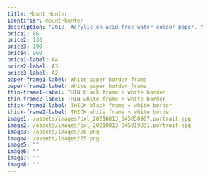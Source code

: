 ```yaml
---
title: Mount Hunter
identifier: mount-hunter
description: "2018. Acrylic on acid-free water colour paper. "
price1: 86
price2: 130
price3: 190
price4: 960
price1-label: A4
price2-label: A3
price3-label: A2
paper-frame1-label: White paper border frame
paper-frame2-label: White paper border frame
thin-frame1-label: THIN black frame + white border
thin-frame2-label: THIN white frame + white border
thick-frame1-label: THICK black frame + white border
thick-frame2-label: THICK white frame + white border
image1: /assets/images/pxl_20210813_045858907.portrait.jpg
image2: /assets/images/pxl_20210813_045919831.portrait.jpg
image3: /assets/images/26.png
image4: /assets/images/25.png
image5: ""
image6: ""
image7: ""
image8: ""
---
```

